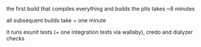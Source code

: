 the first build that compiles everything and builds the plts takes ~8 minutes

all subsequent builds take ~ one minute

it runs exunit tests (+ one integration tests via wallaby), credo and dialyzer checks
